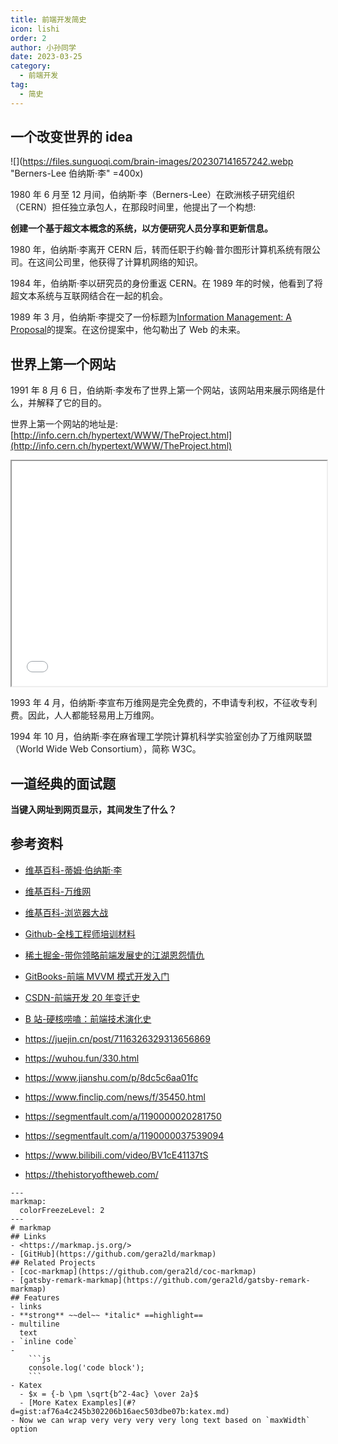 ```yaml
---
title: 前端开发简史
icon: lishi
order: 2
author: 小孙同学
date: 2023-03-25
category:
  - 前端开发
tag:
  - 简史
---
```


## 一个改变世界的 idea

![](https://files.sunguoqi.com/brain-images/202307141657242.webp "Berners-Lee 伯纳斯·李" =400x)

1980 年 6 月至 12 月间，伯纳斯·李（Berners-Lee）在欧洲核子研究组织（CERN）担任独立承包人，在那段时间里，他提出了一个构想:

**创建一个基于超文本概念的系统，以方便研究人员分享和更新信息。**

1980 年，伯纳斯·李离开 CERN 后，转而任职于约翰·普尔图形计算机系统有限公司。在这间公司里，他获得了计算机网络的知识。

1984 年，伯纳斯·李以研究员的身份重返 CERN。在 1989 年的时候，他看到了将超文本系统与互联网结合在一起的机会。

1989 年 3 月，伯纳斯·李提交了一份标题为[Information Management: A Proposal](https://cds.cern.ch/record/369245/files/dd-89-001.pdf)的提案。在这份提案中，他勾勒出了 Web 的未来。

## 世界上第一个网站

1991 年 8 月 6 日，伯纳斯·李发布了世界上第一个网站，该网站用来展示网络是什么，并解释了它的目的。

世界上第一个网站的地址是: [http://info.cern.ch/hypertext/WWW/TheProject.html](http://info.cern.ch/hypertext/WWW/TheProject.html)

<iframe src="/pages/www.html"
        width="100%" height="360" frameborder="1" style="background-color: #fff;"
        allowfullscreen sandbox>
</iframe>

1993 年 4 月，伯纳斯·李宣布万维网是完全免费的，不申请专利权，不征收专利费。因此，人人都能轻易用上万维网。

1994 年 10 月，伯纳斯·李在麻省理工学院计算机科学实验室创办了万维网联盟（World Wide Web Consortium），简称 W3C。

## 一道经典的面试题

**当键入网址到网页显示，其间发生了什么？**

## 参考资料

- [维基百科-蒂姆·伯纳斯·李](https://zh.wikipedia.org/wiki/%E8%92%82%E5%A7%86%C2%B7%E4%BC%AF%E7%BA%B3%E6%96%AF-%E6%9D%8E)

- [维基百科-万维网](https://zh.wikipedia.org/zh-hans/%E4%B8%87%E7%BB%B4%E7%BD%91)

- [维基百科-浏览器大战](https://zh.wikipedia.org/wiki/%E6%B5%8F%E8%A7%88%E5%99%A8%E5%A4%A7%E6%88%98)

- [Github-全栈工程师培训材料](https://github.com/ruanyf/jstraining)

- [稀土掘金-带你领略前端发展史的江湖恩怨情仇](https://juejin.cn/post/6901076337855823880)

- [GitBooks-前端 MVVM 模式开发入门](https://mactaivsh.gitbooks.io/vue-guide-book/content/chapter1.html)

- [CSDN-前端开发 20 年变迁史](https://blog.csdn.net/csdnnews/article/details/90745990)

- [B 站-硬核唠嗑：前端技术演化史](https://www.bilibili.com/video/BV19t4y1A7CP)

- https://juejin.cn/post/7116326329313656869

- https://wuhou.fun/330.html

- https://www.jianshu.com/p/8dc5c6aa01fc

- https://www.finclip.com/news/f/35450.html

- https://segmentfault.com/a/1190000020281750

- https://segmentfault.com/a/1190000037539094

- https://www.bilibili.com/video/BV1cE41137tS

- https://thehistoryoftheweb.com/

<!-- ![](https://files.sunguoqi.com/brain-images/202308101755970.jpg) -->





````markmap
---
markmap:
  colorFreezeLevel: 2
---
# markmap
## Links
- <https://markmap.js.org/>
- [GitHub](https://github.com/gera2ld/markmap)
## Related Projects
- [coc-markmap](https://github.com/gera2ld/coc-markmap)
- [gatsby-remark-markmap](https://github.com/gera2ld/gatsby-remark-markmap)
## Features
- links
- **strong** ~~del~~ *italic* ==highlight==
- multiline
  text
- `inline code`
-
    ```js
    console.log('code block');
    ```
- Katex
  - $x = {-b \pm \sqrt{b^2-4ac} \over 2a}$
  - [More Katex Examples](#?d=gist:af76a4c245b302206b16aec503dbe07b:katex.md)
- Now we can wrap very very very very long text based on `maxWidth` option
````
